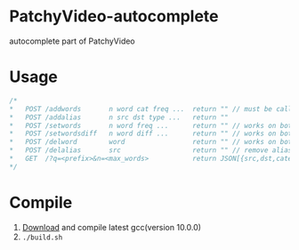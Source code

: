 # PatchyVideo-autocomplete
autocomplete part of PatchyVideo
# Usage
```C++
/*
*   POST /addwords       n word cat freq ...  return "" // must be called before POST /addalias
*   POST /addalias       n src dst type ...   return ""
*   POST /setwords       n word freq ...      return "" // works on both word/alias
*   POST /setwordsdiff   n word diff ...      return "" // works on both word/alias
*   POST /delword        word                 return "" // works on both word/alias
*   POST /delalias       src                  return "" // remove alias link, not deleting
*   GET  /?q=<prefix>&n=<max_words>           return JSON[{src,dst,category,freq},...]
*/
```
# Compile
1. [Download](https://github.com/gcc-mirror/gcc) and compile latest gcc(version 10.0.0)
2. ```./build.sh```
